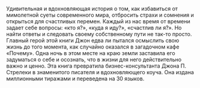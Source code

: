 <!--2025-09-01 16:08:02--><!--pdate:2011-->
Удивительная и вдохновляющая история о том, как избавиться от мимолетной суеты современного мира, отбросить страхи и сомнения и открыться для счастливых перемен.
Каждый из нас время от времени задает себе вопросы: «кто я?», «куда я иду?», «счастлив ли я?». Но найти ответы и следовать своему собственному пути не так-то просто. Главный герой этой книги Джон едва ли пытался осмыслить свою жизнь до того момента, как случайно оказался в загадочном кафе «Почему». Одна ночь в этом месте на краю земли заставила его задуматься о себе и осознать, что в жизни для него действительно важно и ценно.
Эта книга превратила бизнес-консультанта Джона П. Стрелеки в знаменитого писателя и вдохновляющего коуча. Она издана миллионными тиражами и переведена на 30 языков.